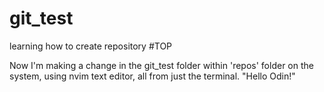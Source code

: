 # git_test
learning how to create repository #TOP 

Now I'm making a change in the git_test folder within 'repos' folder on the system, using nvim text editor, all from just the terminal.
"Hello Odin!"

